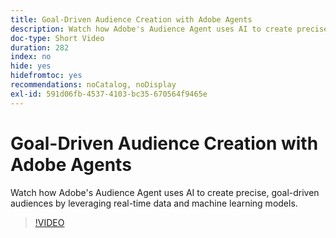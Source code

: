 ```yaml
---
title: Goal-Driven Audience Creation with Adobe Agents
description: Watch how Adobe's Audience Agent uses AI to create precise, goal-driven audiences by leveraging real-time data and machine learning models.
doc-type: Short Video
duration: 282
index: no
hide: yes
hidefromtoc: yes
recommendations: noCatalog, noDisplay
exl-id: 591d06fb-4537-4103-bc35-670564f9465e
---
```

# Goal-Driven Audience Creation with Adobe Agents

Watch how Adobe's Audience Agent uses AI to create precise, goal-driven audiences by leveraging real-time data and machine learning models.

<!-- 62_S653_3442539_281_goaldriven-audience-creation-with-adobe-agents -->
>[!VIDEO](https://video.tv.adobe.com/v/3458193/?learn=on&enablevpops=true)
